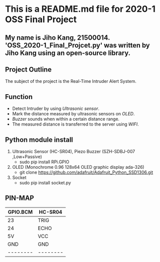 This is a README.md file for 2020-1 OSS Final Project
==========
My name is Jiho Kang, 21500014.  
'OSS_2020-1_Final_Projcet.py' was written by Jiho Kang using an open-source library.
-

Project Outline
-
The subject of the project is the Real-Time Intruder Alert System. 
 
Function 
- 
* Detect Intruder by using *Ultrasonic sensor*. 
* Mark the distance measured by ultrasonic sensors on *OLED*. 
* *Buzzer* sounds when within a certain distance range. 
* The measured distance is transferred to the server using *WIFI*. 

Python module install
- 
1. Ultrasonic Sensor (HC-SR04), Piezo Buzzer (SZH-SDBJ-007 ,Low+Passive) 
	* sudo pip install RPi.GPIO  
1. OLED (Monochrome 0.96 128x64 OLED graphic display ada-326) 
	* git clone https://github.com/adafruit/Adafruit_Python_SSD1306.git
1. Socket 
	* sudo pip install socket.py 

PIN-MAP 
- 
GPIO.BCM | HC-SR04 
-------- | ------- 
      23 |    TRIG 
      24 |    ECHO 
      5V |     VCC 
     GND |     GND  
-------- |--------
